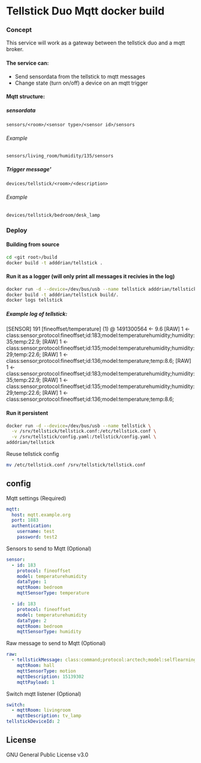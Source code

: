 # Tellstick Duo Mqtt docker build

### Concept
This service will work as a gateway between the tellstick duo and a mqtt broker.

#### The service can:
* Send sensordata from the tellstick to mqtt messages
* Change state (turn on/off) a device on an mqtt trigger

#### Mqtt structure:
##### sensordata
```
sensors/<room>/<sensor type>/<sensor id>/sensors
```
###### Example
```
sensors/living_room/humidity/135/sensors
```
##### Trigger message'
```
devices/tellstick/<room>/<description>
```
###### Example
```
devices/tellstick/bedroom/desk_lamp
```
### Deploy

#### Building from source

```sh
cd <git root>/build
docker build -t adddrian/tellstick .
```


#### Run it as a logger (will only print all messages it recivies in the log)

```sh
docker run -d --device=/dev/bus/usb --name tellstick adddrian/tellstick
docker build -t adddrian/tellstick build/.
docker logs tellstick
```
##### Example log of tellstick:
[SENSOR] 191 [fineoffset/temperature] (1) @ 1491300564 <- 9.6
[RAW] 1 <- class:sensor;protocol:fineoffset;id:183;model:temperaturehumidity;humidity:35;temp:22.9;
[RAW] 1 <- class:sensor;protocol:fineoffset;id:135;model:temperaturehumidity;humidity:29;temp:22.6;
[RAW] 1 <- class:sensor;protocol:fineoffset;id:136;model:temperature;temp:8.6;
[RAW] 1 <- class:sensor;protocol:fineoffset;id:183;model:temperaturehumidity;humidity:35;temp:22.9;
[RAW] 1 <- class:sensor;protocol:fineoffset;id:135;model:temperaturehumidity;humidity:29;temp:22.6;
[RAW] 1 <- class:sensor;protocol:fineoffset;id:136;model:temperature;temp:8.6;

#### Run it persistent
```sh
docker run -d --device=/dev/bus/usb --name tellstick \
  -v /srv/tellstick/tellstick.conf:/etc/tellstick.conf \
  -v /srv/tellstick/config.yaml:/tellstick/config.yaml \
adddrian/tellstick
```

Reuse tellstick config 
```sh
mv /etc/tellstick.conf /srv/tellstick/tellstick.conf
```

config
----

Mqtt settings (Required)
```yml
mqtt: 
  host: mqtt.example.org
  port: 1883
  authentication:
    username: test
    password: test2
```

Sensors to send to Mqtt (Optional)
```yml
sensor: 
  - id: 183
    protocol: fineoffset
    model: temperaturehumidity
    dataType: 1
    mqttRoom: bedroom
    mqttSensorType: temperature

  - id: 183
    protocol: fineoffset
    model: temperaturehumidity
    dataType: 2
    mqttRoom: bedroom
    mqttSensorType: humidity
```
Raw message to send to Mqtt (Optional)
```yml
raw:
  - tellstickMessage: class:command;protocol:arctech;model:selflearning;house:15139302;unit:10;group:0;method:turnon;
    mqttRoom: hall
    mqttSensorType: motion
    mqttDescription: 15139302
    mqttPayload: 1
```

Switch mqtt listener (Optional)
```yml
switch: 
  - mqttRoom: livingroom
    mqttDescription: tv_lamp
tellstickDeviceId: 2
```

License
----
GNU General Public License v3.0
